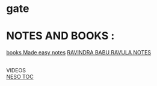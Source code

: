 # gate
<h1>NOTES AND BOOKS : <br></h1>
<a href="https://drive.google.com/drive/mobile/folders/1pZheUyebxs25F_xhZ0pIlEx_fogE-Hc_">books </a>
<a href ="https://drive.google.com/drive/mobile/folders/0B3WNbMhebkLHMTl3YzM3N0hLQ0U"> Made easy notes</a>
<a href= "https://gatepoint.org/ravindrababu-ravula-eclasses-external-pdf-notes-open-resource"> RAVINDRA BABU RAVULA NOTES</a>


<br>VIDEOS<br>
<a href ="https://www.youtube.com/playlist?list=PLBlnK6fEyqRgp46KUv4ZY69yXmpwKOIev" > NESO TOC </a>

